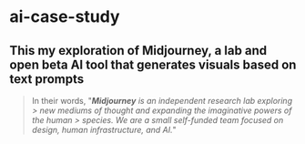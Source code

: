 # ai-case-study

## This my exploration of Midjourney, a lab and open beta AI tool that generates visuals based on text prompts

> In their words, "***Midjourney** is an independent research lab exploring > new mediums of thought and expanding the imaginative powers of the human > species. We are a small self-funded team focused on design, human infrastructure, and AI.*"
